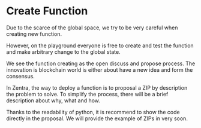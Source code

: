 # Create Function

Due to the scarce of the global space, we try to be very careful when creating new function.

However, on the playground everyone is free to create and test the function and make arbitrary change to the global state.



We see the function creating as the open discuss and propose process. The innovation is blockchain world is either about have a new idea and form the consensus.

In Zentra, the way to deploy a function is to proposal a ZIP by description the problem to solve. To simplify the process, there will be a brief description about why, what and how.

Thanks to the readability of python, it is recommend to show the code directly in the proposal. We will provide the example of ZIPs in very soon.
